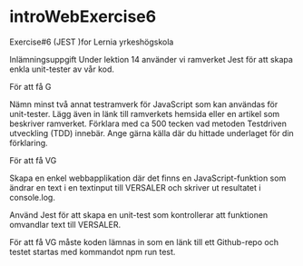 # introWebExercise6
Exercise#6 (JEST )for Lernia yrkeshögskola

Inlämningsuppgift
Under lektion 14 använder vi ramverket Jest för att skapa enkla unit-tester av vår kod.

 

För att få G

Nämn minst två annat testramverk för JavaScript som kan användas för unit-tester.
Lägg även in länk till ramverkets hemsida eller en artikel som beskriver ramverket.
Förklara med ca 500 tecken vad metoden Testdriven utveckling (TDD) innebär.
Ange gärna källa där du hittade underlaget för din förklaring.
 
För att få VG

Skapa en enkel webbapplikation där det finns en JavaScript-funktion som ändrar en text i en textinput till VERSALER och skriver ut resultatet i console.log.

Använd Jest för att skapa en unit-test som kontrollerar att funktionen omvandlar text till VERSALER.

 

För att få VG måste koden lämnas in som en länk till ett Github-repo och testet startas med kommandot npm run test.